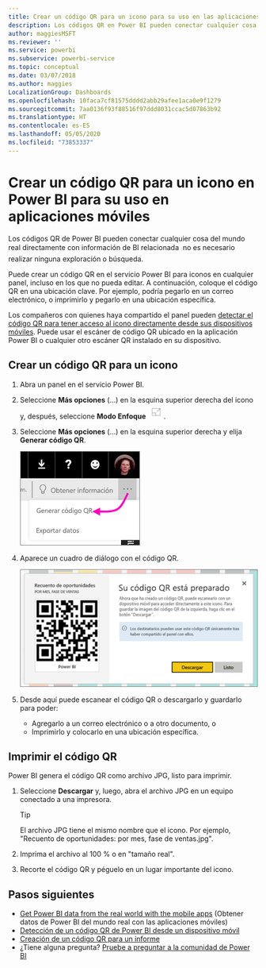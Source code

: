 ```yaml
---
title: Crear un código QR para un icono para su uso en las aplicaciones móviles de Power BI
description: Los códigos QR en Power BI pueden conectar cualquier cosa del mundo real directamente con información de BI en la aplicación móvil de Power BI, sin que se necesite una búsqueda.
author: maggiesMSFT
ms.reviewer: ''
ms.service: powerbi
ms.subservice: powerbi-service
ms.topic: conceptual
ms.date: 03/07/2018
ms.author: maggies
LocalizationGroup: Dashboards
ms.openlocfilehash: 10faca7cf81575dddd2abb29afee1aca0e9f1279
ms.sourcegitcommit: 7aa0136f93f88516f97ddd8031ccac5d07863b92
ms.translationtype: HT
ms.contentlocale: es-ES
ms.lasthandoff: 05/05/2020
ms.locfileid: "73853337"
---
```

# <a name="create-a-qr-code-for-a-tile-in-power-bi-to-use-in-the-mobile-apps"></a>Crear un código QR para un icono en Power BI para su uso en aplicaciones móviles
Los códigos QR de Power BI pueden conectar  cualquier cosa del mundo real directamente con información de BI relacionada &#151; no es necesario realizar ninguna exploración o búsqueda.

Puede crear un código QR en el servicio Power BI para iconos en cualquier panel, incluso en los que no pueda editar. A continuación, coloque el código QR en una ubicación clave. Por ejemplo, podría pegarlo en un correo electrónico, o imprimirlo y pegarlo en una ubicación específica. 

Los compañeros con quienes haya compartido el panel pueden [detectar el código QR para tener acceso al icono directamente desde sus dispositivos móviles](consumer/mobile/mobile-apps-qr-code.md). Puede usar el escáner de código QR ubicado en la aplicación Power BI o cualquier otro escáner QR instalado en su dispositivo.


## <a name="create-a-qr-code-for-a-tile"></a>Crear un código QR para un icono
1. Abra un panel en el servicio Power BI.
2. Seleccione **Más opciones** (...) en la esquina superior derecha del icono y, después, seleccione **Modo Enfoque** ![](media/service-create-qr-code-for-tile/fullscreen-icon.jpg).
3. Seleccione **Más opciones** (...) en la esquina superior derecha y elija **Generar código QR**. 
   
    ![](media/service-create-qr-code-for-tile/power-bi-create-qr-code-tile.png)
4. Aparece un cuadro de diálogo con el código QR. 
   
    ![](media/service-create-qr-code-for-tile/pbi_qrcode_opportunity_count.png)
5. Desde aquí puede escanear el código QR o descargarlo y guardarlo para poder: 
   
   * Agregarlo a un correo electrónico o a otro documento, o 
   * Imprimirlo y colocarlo en una ubicación específica. 

## <a name="print-the-qr-code"></a>Imprimir el código QR
Power BI genera el código QR como archivo JPG, listo para imprimir. 

1. Seleccione **Descargar** y, luego, abra el archivo JPG en un equipo conectado a una impresora.  
   
   > [!TIP]
   > El archivo JPG tiene el mismo nombre que el icono. Por ejemplo, "Recuento de oportunidades: por mes, fase de ventas.jpg".
   > 
   > 
2. Imprima el archivo al 100 % o en "tamaño real".  
3. Recorte el código QR y péguelo en un lugar importante del icono. 

## <a name="next-steps"></a>Pasos siguientes
* [Get Power BI data from the real world with the mobile apps](consumer/mobile/mobile-apps-data-in-real-world-context.md) (Obtener datos de Power BI del mundo real con las aplicaciones móviles)
* [Detección de un código QR de Power BI desde un dispositivo móvil](consumer/mobile/mobile-apps-qr-code.md)
* [Creación de un código QR para un informe](service-create-qr-code-for-report.md)
* ¿Tiene alguna pregunta? [Pruebe a preguntar a la comunidad de Power BI](https://community.powerbi.com/)

